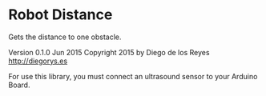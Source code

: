 Robot Distance
============
Gets the distance to one obstacle.

Version 0.1.0 Jun 2015
Copyright 2015 by Diego de los Reyes http://diegorys.es

For use this library, you must connect an ultrasound sensor
to your Arduino Board.
